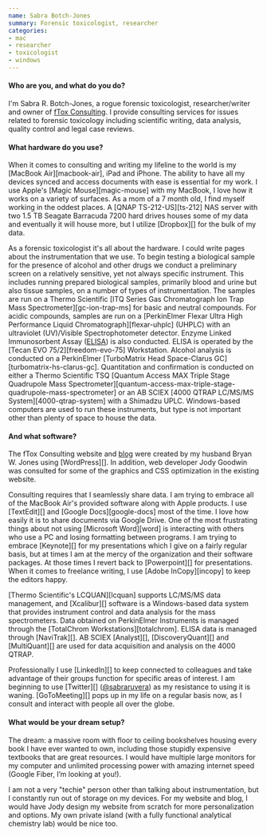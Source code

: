 ```yaml
---
name: Sabra Botch-Jones
summary: Forensic toxicologist, researcher
categories:
- mac
- researcher
- toxicologist
- windows
---
```


#### Who are you, and what do you do?

I'm Sabra R. Botch-Jones, a rogue forensic toxicologist, researcher/writer and owner of [fTox Consulting](http://ftoxconsulting.com/ "Sabra's website."). I provide consulting services for issues related to forensic toxicology including scientific writing, data analysis, quality control and legal case reviews. 

#### What hardware do you use?

When it comes to consulting and writing my lifeline to the world is my [MacBook Air][macbook-air], iPad and iPhone. The ability to have all my devices synced and access documents with ease is essential for my work. I use Apple's [Magic Mouse][magic-mouse] with my MacBook, I love how it works on a variety of surfaces. As a mom of a 7 month old, I find myself working in the oddest places. A [QNAP TS-212-US][ts-212] NAS server with two 1.5 TB Seagate Barracuda 7200 hard drives houses some of my data and eventually it will house more, but I utilize [Dropbox][] for the bulk of my data. 

As a forensic toxicologist it's all about the hardware. I could write pages about the instrumentation that we use. To begin testing a biological sample for the presence of alcohol and other drugs we conduct a preliminary screen on a relatively sensitive, yet not always specific instrument. This includes running prepared biological samples, primarily blood and urine but also tissue samples, on a number of types of instrumentation. The samples are run on a Thermo Scientific [ITQ Series Gas Chromatograph Ion Trap Mass Spectrometer][gc-ion-trap-ms] for basic and neutral compounds. For acidic compounds, samples are run on a [PerkinElmer Flexar Ultra High Performance Liquid Chromatograph][flexar-uhplc] (UHPLC) with an ultraviolet (UV)/Visible Spectrophotometer detector. Enzyme Linked Immunosorbent Assay ([ELISA](http://www.immunalysis.com/elisa "Details on the ELISA screening technique.")) is also conducted. ELISA is operated by the [Tecan EVO 75/2][freedom-evo-75] Workstation. Alcohol analysis is conducted on a PerkinElmer [TurboMatrix Head Space-Clarus GC][turbomatrix-hs-clarus-gc]. Quantitation and confirmation is conducted on either a Thermo Scientific TSQ [Quantum Access MAX Triple Stage Quadrupole Mass Spectrometer][quantum-access-max-triple-stage-quadrupole-mass-spectrometer] or an AB SCIEX [4000 QTRAP LC/MS/MS System][4000-qtrap-system] with a Shimadzu UPLC. Windows-based computers are used to run these instruments, but type is not important other than plenty of space to house the data. 

#### And what software?

The fTox Consulting website and [blog](http://ftoxconsulting.com/?page_id=14 "Sabra's weblog.") were created by my husband Bryan W. Jones using [WordPress][]. In addition, web developer Jody Goodwin was consulted for some of the graphics and CSS optimization in the existing website. 

Consulting requires that I seamlessly share data. I am trying to embrace all of the MacBook Air's provided software along with Apple products. I use [TextEdit][] and [Google Docs][google-docs] most of the time. I love how easily it is to share documents via Google Drive. One of the most frustrating things about not using [Microsoft Word][word] is interacting with others who use a PC and losing formatting between programs. I am trying to embrace [Keynote][] for my presentations which I give on a fairly regular basis, but at times I am at the mercy of the organization and their software packages. At those times I revert back to [Powerpoint][] for presentations. When it comes to freelance writing, I use [Adobe InCopy][incopy] to keep the editors happy.

[Thermo Scientific's LCQUAN][lcquan] supports LC/MS/MS data management, and [Xcalibur][] software is a Windows-based data system that provides instrument control and data analysis for the mass spectrometers. Data obtained on PerkinElmer Instruments is managed through the [TotalChrom Workstations][totalchrom]. ELISA data is managed through [NaviTrak][]. AB SCIEX [Analyst][], [DiscoveryQuant][] and [MultiQuant][] are used for data acquisition and analysis on the 4000 QTRAP.

Professionally I use [LinkedIn][] to keep connected to colleagues and take advantage of their groups function for specific areas of interest. I am beginning to use [Twitter][] ([@sabraruvera](https://twitter.com/SabraRuvera "Sabra's Twitter account.")) as my resistance to using it is waning. [GoToMeeting][] pops up in my life on a regular basis now, as I consult and interact with people all over the globe.

#### What would be your dream setup?

The dream: a massive room with floor to ceiling bookshelves housing every book I have ever wanted to own, including those stupidly expensive textbooks that are great resources. I would have multiple large monitors for my computer and unlimited processing power with amazing internet speed (Google Fiber, I’m looking at you!). 

I am not a very "techie" person other than talking about instrumentation, but I constantly run out of storage on my devices. For my website and blog, I would have Jody design my website from scratch for more personalization and options. My own private island (with a fully functional analytical chemistry lab) would be nice too.